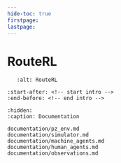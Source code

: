 ```yaml
---
hide-toc: true
firstpage:
lastpage:
---
```


# RouteRL

```{figure} _static/trans_bg.jpeg
   :alt: RouteRL
```

```{include} ../README.md
:start-after: <!-- start intro -->
:end-before: <!-- end intro -->
```

```{toctree}
:hidden:
:caption: Documentation

documentation/pz_env.md
documentation/simulator.md
documentation/machine_agents.md
documentation/human_agents.md
documentation/observations.md
```